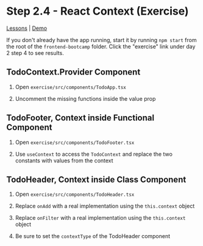 # Step 2.4 - React Context (Exercise)

[Lessons](../../) | [Demo](../demo/)

If you don't already have the app running, start it by running `npm start` from the root of the `frontend-bootcamp` folder. Click the "exercise" link under day 2 step 4 to see results.

## TodoContext.Provider Component

1. Open `exercise/src/components/TodoApp.tsx`

2. Uncomment the missing functions inside the value prop

## TodoFooter, Context inside Functional Component

1. Open `exercise/src/components/TodoFooter.tsx`

2. Use `useContext` to access the `TodoContext` and replace the two constants with values from the context

## TodoHeader, Context inside Class Component

1. Open `exercise/src/components/TodoHeader.tsx`

2. Replace `onAdd` with a real implementation using the `this.context` object

3. Replace `onFilter` with a real implementation using the `this.context` object

4. Be sure to set the `contextType` of the TodoHeader component

